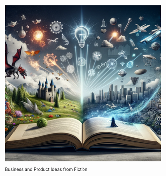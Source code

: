 <p align="center">
  <a><img src="assets\home.png" alt="Fiction Ideas"></a>
</p>

Business and Product Ideas from Fiction
